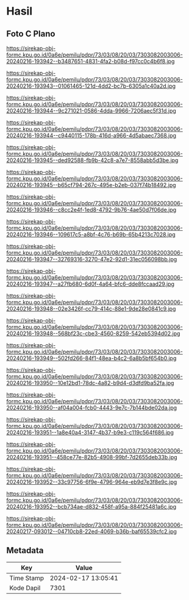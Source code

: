 # Hasil

## Foto C Plano

https://sirekap-obj-formc.kpu.go.id/0a6e/pemilu/pdpr/73/03/08/20/03/7303082003006-20240216-193942--b3487651-4831-4fa2-b08d-f97cc0c4b6f8.jpg

https://sirekap-obj-formc.kpu.go.id/0a6e/pemilu/pdpr/73/03/08/20/03/7303082003006-20240216-193943--01061465-121d-4dd2-bc7b-6305a1c40a2d.jpg

https://sirekap-obj-formc.kpu.go.id/0a6e/pemilu/pdpr/73/03/08/20/03/7303082003006-20240216-193944--9c271021-0586-4dda-9966-7206aec5f31d.jpg

https://sirekap-obj-formc.kpu.go.id/0a6e/pemilu/pdpr/73/03/08/20/03/7303082003006-20240216-193944--c9440115-178b-416d-a966-4d5abaec7368.jpg

https://sirekap-obj-formc.kpu.go.id/0a6e/pemilu/pdpr/73/03/08/20/03/7303082003006-20240216-193945--ded92588-fb9b-42c8-a7e7-8558abb5d3be.jpg

https://sirekap-obj-formc.kpu.go.id/0a6e/pemilu/pdpr/73/03/08/20/03/7303082003006-20240216-193945--b65cf794-267c-495e-b2eb-037f74b18492.jpg

https://sirekap-obj-formc.kpu.go.id/0a6e/pemilu/pdpr/73/03/08/20/03/7303082003006-20240216-193946--c8cc2e4f-1ed8-4792-9b76-4ae50d7f06de.jpg

https://sirekap-obj-formc.kpu.go.id/0a6e/pemilu/pdpr/73/03/08/20/03/7303082003006-20240216-193946--109617c5-a8bf-4c76-b69b-65b4213c7028.jpg

https://sirekap-obj-formc.kpu.go.id/0a6e/pemilu/pdpr/73/03/08/20/03/7303082003006-20240216-193947--32769316-3270-47e2-92d1-31ec056098bb.jpg

https://sirekap-obj-formc.kpu.go.id/0a6e/pemilu/pdpr/73/03/08/20/03/7303082003006-20240216-193947--a27fb680-6d0f-4a64-bfc6-dde8fccaad29.jpg

https://sirekap-obj-formc.kpu.go.id/0a6e/pemilu/pdpr/73/03/08/20/03/7303082003006-20240216-193948--02e3426f-cc79-414c-88e1-9de28e0841c9.jpg

https://sirekap-obj-formc.kpu.go.id/0a6e/pemilu/pdpr/73/03/08/20/03/7303082003006-20240216-193948--568bf23c-cbe3-4560-8259-542eb5394d02.jpg

https://sirekap-obj-formc.kpu.go.id/0a6e/pemilu/pdpr/73/03/08/20/03/7303082003006-20240216-193949--502fd266-84f1-48ea-b4c2-6a8b5bf654b0.jpg

https://sirekap-obj-formc.kpu.go.id/0a6e/pemilu/pdpr/73/03/08/20/03/7303082003006-20240216-193950--10e12bd1-78dc-4a82-b9d4-d3dfd9ba52fa.jpg

https://sirekap-obj-formc.kpu.go.id/0a6e/pemilu/pdpr/73/03/08/20/03/7303082003006-20240216-193950--af04a004-fcb0-4443-9e7c-7b144bde02da.jpg

https://sirekap-obj-formc.kpu.go.id/0a6e/pemilu/pdpr/73/03/08/20/03/7303082003006-20240216-193951--1a8e40a4-3147-4b37-b9e3-c119c564f686.jpg

https://sirekap-obj-formc.kpu.go.id/0a6e/pemilu/pdpr/73/03/08/20/03/7303082003006-20240216-193951--458ce77e-82b5-4908-99bf-7d2655deb33b.jpg

https://sirekap-obj-formc.kpu.go.id/0a6e/pemilu/pdpr/73/03/08/20/03/7303082003006-20240216-193952--33c97756-6f9e-4796-964e-eb9d7e3f8e9c.jpg

https://sirekap-obj-formc.kpu.go.id/0a6e/pemilu/pdpr/73/03/08/20/03/7303082003006-20240216-193952--bcb734ae-d832-458f-a95a-884f25481a6c.jpg

https://sirekap-obj-formc.kpu.go.id/0a6e/pemilu/pdpr/73/03/08/20/03/7303082003006-20240217-093012--04710cb8-22ed-4069-b36b-baf65539cfc2.jpg


## Metadata

| Key        | Value               |
| ---------- | ------------------- |
| Time Stamp | 2024-02-17 13:05:41 |
| Kode Dapil | 7301                |



